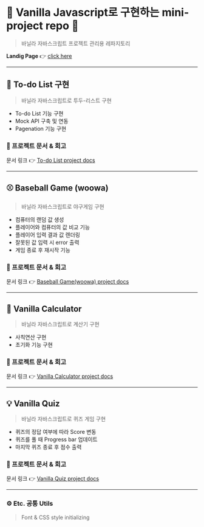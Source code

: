 # 🍌 Vanilla Javascript로 구현하는 mini-project repo 🍌

> 바닐라 자바스크립트 프로젝트 관리용 레파지토리

**Landig Page** 👉 [click here](https://task11.github.io/minirepo-vanilla-javascript-frontend/)

---

## 📝 To-do List 구현

> 바닐라 자바스크립트로 투두-리스트 구현
  + To-do List 기능 구현
  + Mock API 구축 및 연동
  + Pagenation 기능 구현

### 📄 프로젝트 문서 & 회고

문서 링크 👉 [To-do List project docs](to-do-list/README.md)

---

## ⚾️ Baseball Game (woowa)

> 바닐라 자바스크립트로 야구게임 구현
  + 컴퓨터의 랜덤 값 생성
  + 플레이어와 컴퓨터의 값 비교 기능
  + 플레이어 입력 결과 값 렌더링
  + 잘못된 값 입력 시 error 출력
  + 게임 종료 후 재시작 기능

### 📄 프로젝트 문서 & 회고

문서 링크 👉 [Baseball Game(woowa) project docs](baseball-woowa/docs/README.md)

---

## 🧮 Vanilla Calculator

> 바닐라 자바스크립트로 계산기 구현
  + 사칙연산 구현
  + 초기화 기능 구현

### 📄 프로젝트 문서 & 회고

문서 링크 👉 [Vanilla Calculator project docs](calculator/docs/README.md)

---

## 💡 Vanilla Quiz

> 바닐라 자바스크립트로 퀴즈 게임 구현
  + 퀴즈의 정답 여부에 따라 Score 변동
  + 퀴즈를 풀 때 Progress bar 업데이트
  + 마지막 퀴즈 종료 후 점수 출력

### 📄 프로젝트 문서 & 회고

문서 링크 👉 [Vanilla Quiz project docs](vanilla-quiz/docs/README.md)

---

### ⚙️ Etc. 공통 Utils

> Font & CSS style initializing